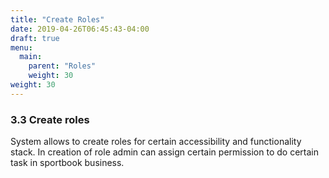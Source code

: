 ```yaml
---
title: "Create Roles"
date: 2019-04-26T06:45:43-04:00
draft: true
menu:
  main:
    parent: "Roles"
    weight: 30
weight: 30
---
```


### 3.3 Create roles

System allows to create roles for certain accessibility and functionality stack.
In creation of role admin can assign certain permission to do certain task in sportbook business.
